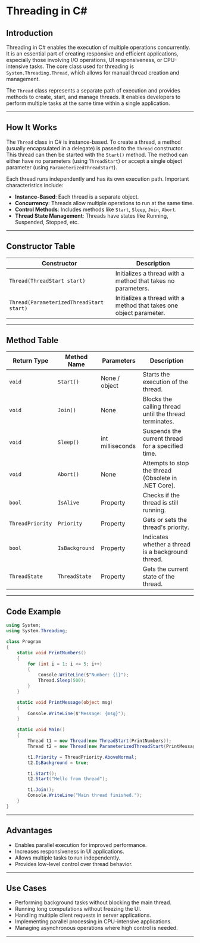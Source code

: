 # Threading in C\#

## Introduction

Threading in C# enables the execution of multiple operations concurrently. It is an essential part of creating responsive and efficient applications, especially those involving I/O operations, UI responsiveness, or CPU-intensive tasks. The core class used for threading is `System.Threading.Thread`, which allows for manual thread creation and management.

The `Thread` class represents a separate path of execution and provides methods to create, start, and manage threads. It enables developers to perform multiple tasks at the same time within a single application.

---

## How It Works

The `Thread` class in C# is instance-based. To create a thread, a method (usually encapsulated in a delegate) is passed to the `Thread` constructor. This thread can then be started with the `Start()` method. The method can either have no parameters (using `ThreadStart`) or accept a single object parameter (using `ParameterizedThreadStart`).

Each thread runs independently and has its own execution path. Important characteristics include:

* **Instance-Based**: Each thread is a separate object.
* **Concurrency**: Threads allow multiple operations to run at the same time.
* **Control Methods**: Includes methods like `Start`, `Sleep`, `Join`, `Abort`.
* **Thread State Management**: Threads have states like Running, Suspended, Stopped, etc.

---

## Constructor Table

| Constructor                              | Description                                                         |
| ---------------------------------------- | ------------------------------------------------------------------- |
| `Thread(ThreadStart start)`              | Initializes a thread with a method that takes no parameters.        |
| `Thread(ParameterizedThreadStart start)` | Initializes a thread with a method that takes one object parameter. |

---

## Method Table

| Return Type      | Method Name    | Parameters       | Description                                            |
| ---------------- | -------------- | ---------------- | ------------------------------------------------------ |
| `void`           | `Start()`      | None / object    | Starts the execution of the thread.                    |
| `void`           | `Join()`       | None             | Blocks the calling thread until the thread terminates. |
| `void`           | `Sleep()`      | int milliseconds | Suspends the current thread for a specified time.      |
| `void`           | `Abort()`      | None             | Attempts to stop the thread (Obsolete in .NET Core).   |
| `bool`           | `IsAlive`      | Property         | Checks if the thread is still running.                 |
| `ThreadPriority` | `Priority`     | Property         | Gets or sets the thread's priority.                    |
| `bool`           | `IsBackground` | Property         | Indicates whether a thread is a background thread.     |
| `ThreadState`    | `ThreadState`  | Property         | Gets the current state of the thread.                  |

---

## Code Example

```csharp
using System;
using System.Threading;

class Program
{
    static void PrintNumbers()
    {
        for (int i = 1; i <= 5; i++)
        {
            Console.WriteLine($"Number: {i}");
            Thread.Sleep(500);
        }
    }

    static void PrintMessage(object msg)
    {
        Console.WriteLine($"Message: {msg}");
    }

    static void Main()
    {
        Thread t1 = new Thread(new ThreadStart(PrintNumbers));
        Thread t2 = new Thread(new ParameterizedThreadStart(PrintMessage));

        t1.Priority = ThreadPriority.AboveNormal;
        t2.IsBackground = true;

        t1.Start();
        t2.Start("Hello from thread");

        t1.Join();
        Console.WriteLine("Main thread finished.");
    }
}
```

---

## Advantages

* Enables parallel execution for improved performance.
* Increases responsiveness in UI applications.
* Allows multiple tasks to run independently.
* Provides low-level control over thread behavior.

---

## Use Cases

* Performing background tasks without blocking the main thread.
* Running long computations without freezing the UI.
* Handling multiple client requests in server applications.
* Implementing parallel processing in CPU-intensive applications.
* Managing asynchronous operations where high control is needed.

---
